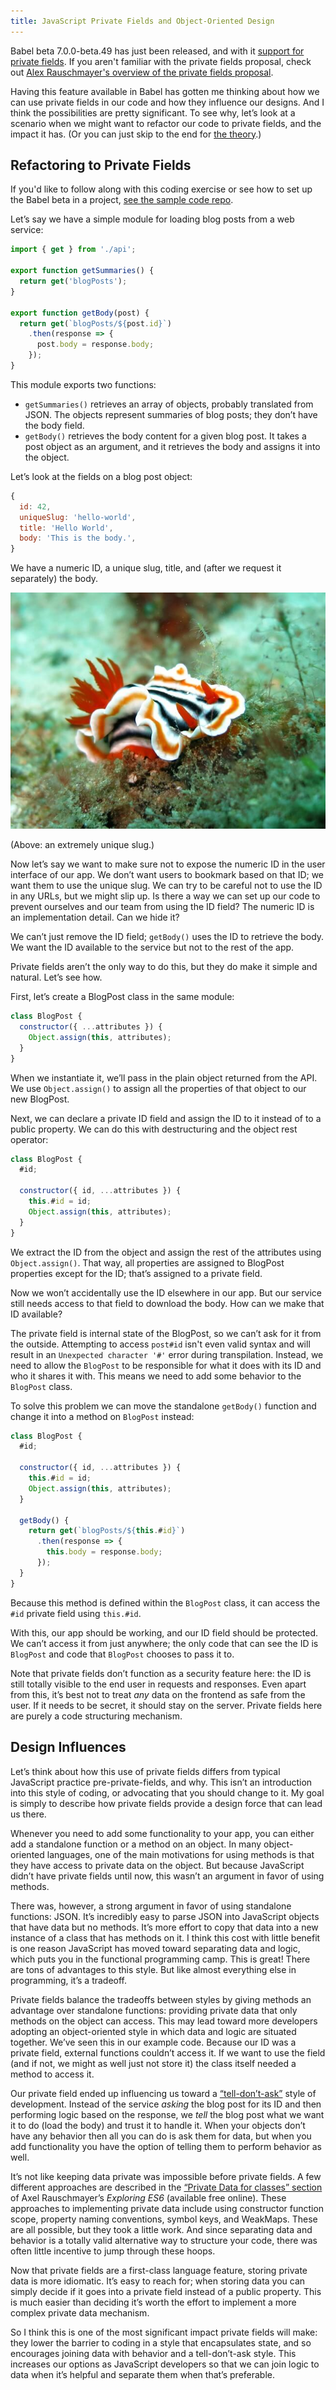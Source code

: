 ```yaml
---
title: JavaScript Private Fields and Object-Oriented Design
---
```


Babel beta 7.0.0-beta.49 has just been released, and with it [support for private fields](https://github.com/babel/babel/pull/7842). If you aren't familiar with the private fields proposal, check out [Alex Rauschmayer's overview of the private fields proposal](http://2ality.com/2017/07/class-fields.html).

Having this feature available in Babel has gotten me thinking about how we can use private fields in our code and how they influence our designs. And I think the possibilities are pretty significant. To see why, let’s look at a scenario when we might want to refactor our code to private fields, and the impact it has. (Or you can just skip to the end for [the theory](#design-influences).)

## Refactoring to Private Fields

If you'd like to follow along with this coding exercise or see how to set up the Babel beta in a project, [see the sample code repo](https://github.com/CodingItWrong/private-fields).

Let’s say we have a simple module for loading blog posts from a web service:

```javascript
import { get } from './api';

export function getSummaries() {
  return get('blogPosts');
}

export function getBody(post) {
  return get(`blogPosts/${post.id}`)
    .then(response => {
      post.body = response.body;
    });
}
```

This module exports two functions:

- `getSummaries()` retrieves an array of objects, probably translated from JSON. The objects represent summaries of blog posts; they don’t have the body field.
- `getBody()` retrieves the body content for a given blog post. It takes a post object as an argument, and it retrieves the body and assigns it into the object.

Let’s look at the fields on a blog post object:

```javascript
{
  id: 42,
  uniqueSlug: 'hello-world',
  title: 'Hello World',
  body: 'This is the body.',
}
```

We have a numeric ID, a unique slug, title, and (after we request it separately) the body.

![photo of colorful slug](img/posts/private-fields/unique-slug.jpg)

(Above: an extremely unique slug.)

Now let’s say we want to make sure not to expose the numeric ID in the user interface of our app. We don’t want users to bookmark based on that ID; we want them to use the unique slug. We can try to be careful not to use the ID in any URLs, but we might slip up. Is there a way we can set up our code to prevent ourselves and our team from using the ID field? The numeric ID is an implementation detail. Can we hide it?

We can’t just remove the ID field; `getBody()` uses the ID to retrieve the body. We want the ID available to the service but not to the rest of the app.

Private fields aren’t the only way to do this, but they do make it simple and natural. Let’s see how.

First, let’s create a BlogPost class in the same module:

```javascript
class BlogPost {
  constructor({ ...attributes }) {
    Object.assign(this, attributes);
  }
}
```

When we instantiate it, we’ll pass in the plain object returned from the API. We use `Object.assign()` to assign all the properties of that object to our new BlogPost.

Next, we can declare a private ID field and assign the ID to it instead of to a public property. We can do this with destructuring and the object rest operator:

```javascript
class BlogPost {
  #id;

  constructor({ id, ...attributes }) {
    this.#id = id;
    Object.assign(this, attributes);
  }
}
```

We extract the ID from the object and assign the rest of the attributes using `Object.assign()`. That way, all properties are assigned to BlogPost properties except for the ID; that’s assigned to a private field.

Now we won’t accidentally use the ID elsewhere in our app. But our service still needs access to that field to download the body. How can we make that ID available?

The private field is internal state of the BlogPost, so we can’t ask for it from the outside. Attempting to access `post#id` isn't even valid syntax and will result in an `Unexpected character '#'` error during transpilation. Instead, we need to allow the `BlogPost` to be responsible for what it does with its ID and who it shares it with. This means we need to add some behavior to the `BlogPost` class.

To solve this problem we can move the standalone `getBody()` function and change it into a method on `BlogPost` instead:

```javascript
class BlogPost {
  #id;

  constructor({ id, ...attributes }) {
    this.#id = id;
    Object.assign(this, attributes);
  }

  getBody() {
    return get(`blogPosts/${this.#id}`)
      .then(response => {
        this.body = response.body;
      });
  }
}
```

Because this method is defined within the `BlogPost` class, it can access the `#id` private field using `this.#id`.

With this, our app should be working, and our ID field should be protected. We can’t access it from just anywhere; the only code that can see the ID is `BlogPost` and code that `BlogPost` chooses to pass it to.

Note that private fields don’t function as a security feature here: the ID is still totally visible to the end user in requests and responses. Even apart from this, it’s best not to treat *any* data on the frontend as safe from the user. If it needs to be secret, it should stay on the server. Private fields here are purely a code structuring mechanism.

## Design Influences

Let’s think about how this use of private fields differs from typical JavaScript practice pre-private-fields, and why. This isn’t an introduction into this style of coding, or advocating that you should change to it. My goal is simply to describe how private fields provide a design force that can lead us there.

Whenever you need to add some functionality to your app, you can either add a standalone function or a method on an object. In many object-oriented languages, one of the main motivations for using methods is that they have access to private data on the object. But because JavaScript didn’t have private fields until now, this wasn’t an argument in favor of using methods.

There was, however, a strong argument in favor of using standalone functions: JSON. It’s incredibly easy to parse JSON into JavaScript objects that have data but no methods. It’s more effort to copy that data into a new instance of a class that has methods on it. I think this cost with little benefit is one reason JavaScript has moved toward separating data and logic, which puts you in the functional programming camp. This is great! There are tons of advantages to this style. But like almost everything else in programming, it’s a tradeoff.

Private fields balance the tradeoffs between styles by giving methods an advantage over standalone functions: providing private data that only methods on the object can access. This may lead toward more developers adopting an object-oriented style in which data and logic are situated together. We’ve seen this in our example code. Because our ID was a private field, external functions couldn’t access it. If we want to use the field (and if not, we might as well just not store it) the class itself needed a method to access it.

Our private field ended up influencing us toward a [“tell-don’t-ask”](https://pragprog.com/articles/tell-dont-ask) style of development. Instead of the service *asking* the blog post for its ID and then performing logic based on the response, we *tell* the blog post what we want it to do (load the body) and trust it to handle it. When your objects don’t have any behavior then all you can do is ask them for data, but when you add functionality you have the option of telling them to perform behavior as well.

It’s not like keeping data private was impossible before private fields. A few different approaches are described in the [“Private Data for classes” section](http://exploringjs.com/es6/ch_classes.html#sec_private-data-for-classes) of Axel Rauschmayer’s _Exploring ES6_ (available free online). These approaches to implementing private data include using constructor function scope, property naming conventions, symbol keys, and WeakMaps. These are all possible, but they took a little work. And since separating data and behavior is a totally valid alternative way to structure your code, there was often little incentive to jump through these hoops.

Now that private fields are a first-class language feature, storing private data is more idiomatic. It’s easy to reach for; when storing data you can simply decide if it goes into a private field instead of a public property. This is much easier than deciding it’s worth the effort to implement a more complex private data mechanism.

So I think this is one of the most significant impact private fields will make: they lower the barrier to coding in a style that encapsulates state, and so encourages joining data with behavior and a tell-don’t-ask style. This increases our options as JavaScript developers so that we can join logic to data when it’s helpful and separate them when that’s preferable.
